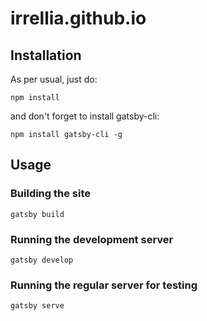 # irrellia.github.io

## Installation

As per usual, just do:

`npm install`

and don't forget to install gatsby-cli:

`npm install gatsby-cli -g`

## Usage

### Building the site

`gatsby build`

### Running the development server

`gatsby develop`

### Running the regular server for testing

`gatsby serve`
